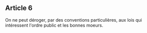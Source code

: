 ## Article 6

On ne peut déroger, par des conventions particulières, aux lois qui intéressent l'ordre public et les bonnes moeurs.

